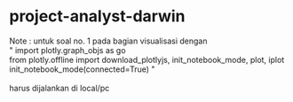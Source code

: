 # project-analyst-darwin

Note : untuk soal no. 1 pada bagian visualisasi dengan <br>
" import plotly.graph_objs as go<br>
from plotly.offline import download_plotlyjs, init_notebook_mode, plot, iplot<br>
init_notebook_mode(connected=True) " <br><br>
harus dijalankan di local/pc
